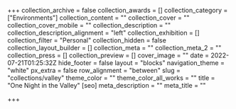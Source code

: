 +++
collection_archive = false
collection_awards = []
collection_category = ["Environments"]
collection_content = ""
collection_cover = ""
collection_cover_mobile = ""
collection_description = ""
collection_description_alignment = "left"
collection_exhibition = []
collection_filter = "Personal"
collection_hidden = false
collection_layout_builder = []
collection_meta = ""
collection_meta_2 = ""
collection_press = []
collection_preview = []
cover_image = ""
date = 2022-07-21T01:25:32Z
hide_footer = false
layout = "blocks"
navigation_theme = "white"
px_extra = false
row_alignment = "between"
slug = "collections/valley"
theme_color = ""
theme_color_all_works = ""
title = "One Night in the Valley"
[seo]
meta_description = ""
meta_title = ""

+++
